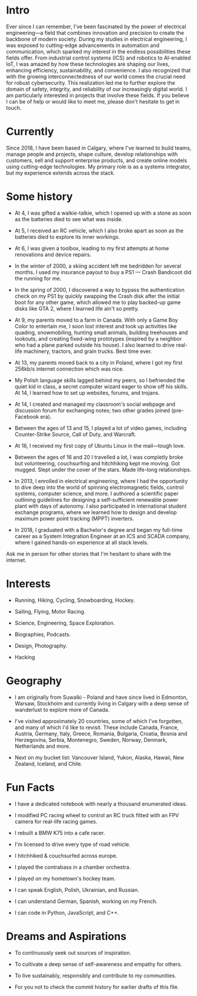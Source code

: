 
# Intro

Ever since I can remember, I've been fascinated by the power of electrical engineering—a field that combines innovation and precision to create the backbone of modern society. During my studies in electrical engineering, I was exposed to cutting-edge advancements in automation and communication, which sparked my interest in the endless possibilities these fields offer. From industrial control systems (ICS) and robotics to AI-enabled IoT, I was amazed by how these technologies are shaping our lives, enhancing efficiency, sustainability, and convenience. I also recognized that with the growing interconnectedness of our world comes the crucial need for robust cybersecurity. This realization led me to further explore the domain of safety, integrity, and reliability of our increasingly digital world. I am particularly interested in projects that involve these fields. If you believe I can be of help or would like to meet me, please don't hesitate to get in touch.

# Currently

Since 2018, I have been based in Calgary, where I've learned to build teams, manage people and projects, shape culture, develop relationships with customers, sell and support enterprise products, and create online models using cutting-edge technologies. My primary role is as a systems integrator, but my experience extends across the stack.

# Some history

- At 4, I was gifted a walkie-talkie, which I opened up with a stone as soon as the batteries died to see what was inside.

- At 5, I received an RC vehicle, which I also broke apart as soon as the batteries died to explore its inner workings.

- At 6, I was given a toolbox, leading to my first attempts at home renovations and device repairs.

- In the winter of 2000, a skiing accident left me bedridden for several months. I used my insurance payout to buy a PS1 — Crash Bandicoot did the running for me.

- In the spring of 2000, I discovered a way to bypass the authentication check on my PS1 by quickly swapping the Crash disk after the initial boot for any other game, which allowed me to play backed-up game disks like GTA 2, where I learned life ain't so pretty. 

- At 9, my parents moved to a farm in Canada. With only a Game Boy Color to entertain me, I soon lost interest and took up activities like quading, snowmobiling, hunting small animals, building treehouses and lookouts, and creating fixed-wing prototypes (inspired by a neighbor who had a plane parked outside his house). I also learned to drive real-life machinery, tractors, and grain trucks. Best time ever.

- At 13, my parents moved back to a city in Poland, where I got my first 256kb/s internet connection which was nice.

- My Polish language skills lagged behind my peers, so I befriended the quiet kid in class, a secret computer wizard eager to show off his skills. At 14, I learned how to set up websites, forums, and trojans.

- At 14, I created and managed my classroom's social webpage and discussion forum for exchanging notes; two other grades joined (pre-Facebook era).

- Between the ages of 13 and 15, I played a lot of video games, including Counter-Strike Source, Call of Duty, and Warcraft.

- At 16, I received my first copy of Ubuntu Linux in the mail—tough love.

- Between the ages of 16 and 20 I travelled a lot, I was completly broke but volunteering, couchsurfing and hitchhiking kept me moving. Got mugged. Slept under the cover of the stars. Made life-long relationships.

- In 2013, I enrolled in electrical engineering, where I had the opportunity to dive deep into the world of spinning electromagnetic fields, control systems, computer science, and more. I authored a scientific paper outlining guidelines for designing a self-sufficient renewable power plant with days of autonomy. I also participated in international student exchange programs, where we learned how to design and develop maximum power point tracking (MPPT) inverters.

- In 2018, I graduated with a Bachelor's degree and began my full-time career as a System Integration Engineer at an ICS and SCADA company, where I gained hands-on experience at all stack levels.

Ask me in person for other stories that I'm hesitant to share with the internet.

# Interests

- Running, Hiking, Cycling, Snowboarding, Hockey.

- Sailing, Flying, Motor Racing.

- Science, Engineering, Space Exploration.

- Biographies, Podcasts.

- Design, Photography.

- Hacking


# Geography

- I am originally from Suwalki - Poland and have since lived in Edmonton, Warsaw, Stockholm and currently living in Calgary with a deep sense of wanderlust to explore more of Canada.

- I've visited approximately 20 countries, some of which I've forgotten, and many of which I'd like to revisit. These include Canada, France, Austria, Germany, Italy, Greece, Romania, Bulgaria, Croatia, Bosnia and Herzegovina, Serbia, Montenegro, Sweden, Norway, Denmark, Netherlands and more.

- Next on my bucket list: Vancouver Island, Yukon, Alaska, Hawaii, New Zealand, Iceland, and Chile.

# Fun Facts

- I have a dedicated notebook with nearly a thousand enumerated ideas.

- I modified PC racing wheel to control an RC truck fitted with an FPV camera for real-life racing games.

- I rebuilt a BMW K75 into a cafe racer.

- I'm licensed to drive every type of road vehicle.

- I hitchhiked & couchsurfed across europe.

- I played the contrabass in a chamber orchestra.

- I played on my hometown's hockey team.

- I can speak English, Polish, Ukrainian, and Russian.

- I can understand German, Spanish, working on my French. 

- I can code in Python, JavaScript, and C++.


# Dreams and Aspirations

- To continuously seek out sources of inspiration.

- To cultivate a deep sense of self-awareness and empathy for others.

- To live sustainably, responsibly and contribute to my communities.

- For you not to check the commit history for earlier drafts of this file.